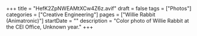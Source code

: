 +++
title = "HefK2ZpNWEAMtXCw4Z6z.avif"
draft = false
tags = ["Photos"]
categories = ["Creative Engineering"]
pages = ["Willie Rabbit (Animatronic)"]
startDate = ""
description = "Color photo of Willie Rabbit at the CEI Office, Unknown year."
+++
